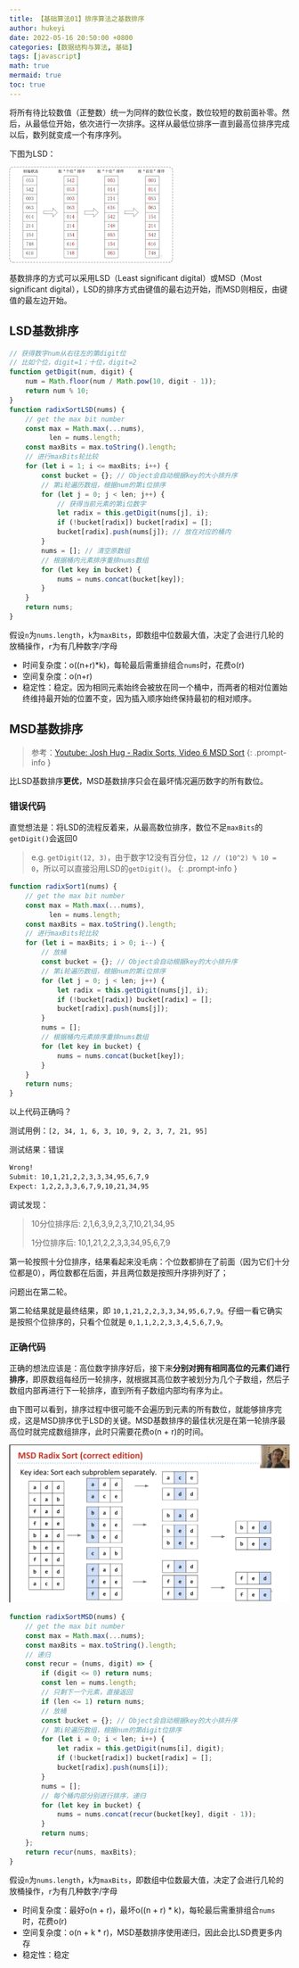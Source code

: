 ```yaml
---
title: 【基础算法01】排序算法之基数排序
author: hukeyi
date: 2022-05-16 20:50:00 +0800
categories: [数据结构与算法, 基础]
tags: [javascript]
math: true
mermaid: true
toc: true
---
```


将所有待比较数值（正整数）统一为同样的数位长度，数位较短的数前面补零。然后，从最低位开始，依次进行一次排序。这样从最低位排序一直到最高位排序完成以后，数列就变成一个有序序列。

下图为LSD：

![](/assets/img/2022/radixsort01.png)

基数排序的方式可以采用LSD（Least significant digital）或MSD（Most significant digital），LSD的排序方式由键值的最右边开始，而MSD则相反，由键值的最左边开始。

## LSD基数排序

```javascript
// 获得数字num从右往左的第digit位
// 比如个位，digit=1；十位，digit=2
function getDigit(num, digit) {
    num = Math.floor(num / Math.pow(10, digit - 1));
    return num % 10;
}
function radixSortLSD(nums) {
    // get the max bit number
    const max = Math.max(...nums),
          len = nums.length;
    const maxBits = max.toString().length;
    // 进行maxBits轮比较
    for (let i = 1; i <= maxBits; i++) {
        const bucket = {}; // Object会自动根据key的大小排升序
        // 第i轮遍历数组，根据num的第i位排序
        for (let j = 0; j < len; j++) {
            // 获得当前元素的第i位数字
            let radix = this.getDigit(nums[j], i);
            if (!bucket[radix]) bucket[radix] = [];
            bucket[radix].push(nums[j]); // 放在对应的桶内
        }
        nums = []; // 清空原数组
        // 根据桶内元素排序重排nums数组
        for (let key in bucket) {
            nums = nums.concat(bucket[key]);
        }
    }
    return nums;
}
```

假设`n`为`nums.length`，`k`为`maxBits`，即数组中位数最大值，决定了会进行几轮的放桶操作，`r`为有几种数字/字母

- 时间复杂度：o((n+r)*k)，每轮最后需重排组合`nums`时，花费o(r)
- 空间复杂度：o(n+r)
- 稳定性：稳定。因为相同元素始终会被放在同一个桶中，而两者的相对位置始终维持最开始的位置不变，因为插入顺序始终保持最初的相对顺序。

## MSD基数排序

> 参考：[Youtube: Josh Hug - Radix Sorts, Video 6 MSD Sort](https://www.youtube.com/watch?v=bg-qnrQS82I&ab_channel=JoshHug)
{: .prompt-info }

比LSD基数排序**更优**，MSD基数排序只会在最坏情况遍历数字的所有数位。

### 错误代码

直觉想法是：将LSD的流程反着来，从最高数位排序，数位不足`maxBits`的`getDigit()`会返回0

> e.g. `getDigit(12, 3)`，由于数字12没有百分位，`12 // (10^2) % 10 = 0`，所以可以直接沿用LSD的`getDigit()`。
{: .prompt-info }

```javascript
function radixSort1(nums) {
    // get the max bit number
    const max = Math.max(...nums),
          len = nums.length;
    const maxBits = max.toString().length;
    // 进行maxBits轮比较
    for (let i = maxBits; i > 0; i--) {
        // 放桶
        const bucket = {}; // Object会自动根据key的大小排升序
        // 第i轮遍历数组，根据num的第i位排序
        for (let j = 0; j < len; j++) {
            let radix = this.getDigit(nums[j], i);
            if (!bucket[radix]) bucket[radix] = [];
            bucket[radix].push(nums[j]);
        }
        nums = [];
        // 根据桶内元素排序重排nums数组
        for (let key in bucket) {
            nums = nums.concat(bucket[key]);
        }
    }
    return nums;
}
```

以上代码正确吗？

测试用例：`[2, 34, 1, 6, 3, 10, 9, 2, 3, 7, 21, 95]`

测试结果：错误
```zsh
Wrong! 
Submit: 10,1,21,2,2,3,3,34,95,6,7,9
Expect: 1,2,2,3,3,6,7,9,10,21,34,95
```

调试发现：

> 10分位排序后: 2,1,6,3,9,2,3,7,10,21,34,95
> 
> 1分位排序后: 10,1,21,2,2,3,3,34,95,6,7,9

第一轮按照十分位排序，结果看起来没毛病：个位数都排在了前面（因为它们十分位都是0），两位数都在后面，并且两位数是按照升序排列好了；

问题出在第二轮。

第二轮结果就是最终结果，即 `10,1,21,2,2,3,3,34,95,6,7,9`。仔细一看它确实是按照个位排序的，只看个位就是 `0,1,1,2,2,3,3,4,5,6,7,9`。

### 正确代码

正确的想法应该是：高位数字排序好后，接下来**分别对拥有相同高位的元素们进行排序**，即原数组每经历一轮排序，就根据其高位数字被划分为几个子数组，然后子数组内部再进行下一轮排序，直到所有子数组内部均有序为止。

由下图可以看到，排序过程中很可能不会遍历到元素的所有数位，就能够排序完成，这是MSD排序优于LSD的关键。MSD基数排序的最佳状况是在第一轮排序最高位时就完成数组排序，此时只需要花费o(n + r)的时间。

![](/assets/img/2022/radixsort02.png)

```javascript
function radixSortMSD(nums) {
    // get the max bit number
    const max = Math.max(...nums);
    const maxBits = max.toString().length;
    // 递归
    const recur = (nums, digit) => {
        if (digit <= 0) return nums;
        const len = nums.length;
        // 只剩下一个元素，直接返回
        if (len <= 1) return nums;
        // 放桶
        const bucket = {}; // Object会自动根据key的大小排升序
        // 第i轮遍历数组，根据num的第digit位排序
        for (let i = 0; i < len; i++) {
            let radix = this.getDigit(nums[i], digit);
            if (!bucket[radix]) bucket[radix] = [];
            bucket[radix].push(nums[i]);
        }
        nums = [];
		// 每个桶内部分别进行排序，递归
        for (let key in bucket) {
            nums = nums.concat(recur(bucket[key], digit - 1));
        }
        return nums;
    };
    return recur(nums, maxBits);
}
```

假设`n`为`nums.length`，`k`为`maxBits`，即数组中位数最大值，决定了会进行几轮的放桶操作，`r`为有几种数字/字母

- 时间复杂度：最好o(n + r)，最坏o((n + r) * k)，每轮最后需重排组合`nums`时，花费o(r)
- 空间复杂度：o(n + k * r)，MSD基数排序使用递归，因此会比LSD费更多内存
- 稳定性：稳定